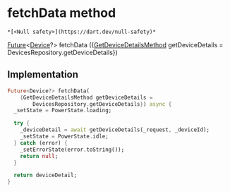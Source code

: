 


# fetchData method




    *[<Null safety>](https://dart.dev/null-safety)*




[Future](https://api.flutter.dev/flutter/dart-async/Future-class.html)&lt;[Device](https://yonomi.co/yonomi-sdk/Device-class.html)?> fetchData
({[GetDeviceDetailsMethod](../../providers_power_trait_provider/GetDeviceDetailsMethod.md) getDeviceDetails = DevicesRepository.getDeviceDetails})








## Implementation

```dart
Future<Device?> fetchData(
    {GetDeviceDetailsMethod getDeviceDetails =
        DevicesRepository.getDeviceDetails}) async {
  _setState = PowerState.loading;

  try {
    _deviceDetail = await getDeviceDetails(_request, _deviceId);
    _setState = PowerState.idle;
  } catch (error) {
    _setErrorState(error.toString());
    return null;
  }

  return deviceDetail;
}
```







